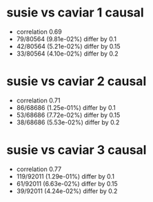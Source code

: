 # susie vs caviar  1 causal

- correlation 0.69
- 79/80564 (9.81e-02%) differ by 0.1
- 42/80564 (5.21e-02%) differ by 0.15
- 33/80564 (4.10e-02%) differ by 0.2


# susie vs caviar  2 causal

- correlation 0.71
- 86/68686 (1.25e-01%) differ by 0.1
- 53/68686 (7.72e-02%) differ by 0.15
- 38/68686 (5.53e-02%) differ by 0.2


# susie vs caviar  3 causal

- correlation 0.77
- 119/92011 (1.29e-01%) differ by 0.1
- 61/92011 (6.63e-02%) differ by 0.15
- 39/92011 (4.24e-02%) differ by 0.2


